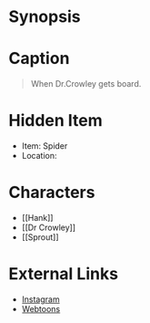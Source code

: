 # Synopsis


# Caption
> When Dr.Crowley gets board.

# Hidden Item
* Item: Spider
* Location: <spoiler></spoiler>

# Characters
* [[Hank]]
* [[Dr Crowley]]
* [[Sprout]]

# External Links
* [Instagram](https://www.instagram.com/p/CAOEer7jGbP/)
* [Webtoons](https://www.webtoons.com/en/challenge/twistwood-tales/38-sick/viewer?title_no=344740&episode_no=42)